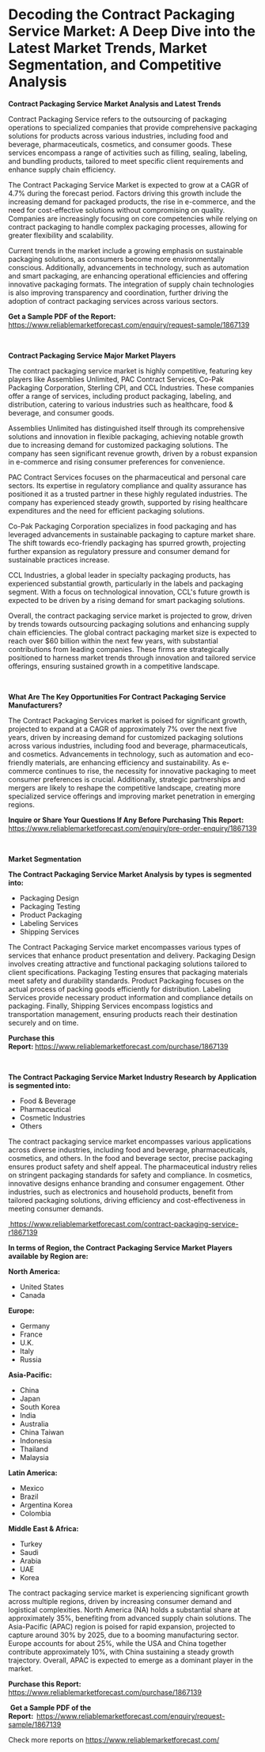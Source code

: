 <p><h1>Decoding the Contract Packaging Service Market: A Deep Dive into the Latest Market Trends, Market Segmentation, and Competitive Analysis</h1></p><p><strong>Contract Packaging Service Market Analysis and Latest Trends</strong></p>
<p><p>Contract Packaging Service refers to the outsourcing of packaging operations to specialized companies that provide comprehensive packaging solutions for products across various industries, including food and beverage, pharmaceuticals, cosmetics, and consumer goods. These services encompass a range of activities such as filling, sealing, labeling, and bundling products, tailored to meet specific client requirements and enhance supply chain efficiency.</p><p>The Contract Packaging Service Market is expected to grow at a CAGR of 4.7% during the forecast period. Factors driving this growth include the increasing demand for packaged products, the rise in e-commerce, and the need for cost-effective solutions without compromising on quality. Companies are increasingly focusing on core competencies while relying on contract packaging to handle complex packaging processes, allowing for greater flexibility and scalability.</p><p>Current trends in the market include a growing emphasis on sustainable packaging solutions, as consumers become more environmentally conscious. Additionally, advancements in technology, such as automation and smart packaging, are enhancing operational efficiencies and offering innovative packaging formats. The integration of supply chain technologies is also improving transparency and coordination, further driving the adoption of contract packaging services across various sectors.</p></p>
<p><strong>Get a Sample PDF of the Report:&nbsp;</strong> <a href="https://www.reliablemarketforecast.com/enquiry/request-sample/1867139?utm_campaign=3123&utm_medium=2&utm_source=Github&utm_content=ia&utm_term=11032025&utm_id=contract-packaging-service">https://www.reliablemarketforecast.com/enquiry/request-sample/1867139</a></p>
<p>&nbsp;</p>
<p><strong>Contract Packaging Service Major Market Players</strong></p>
<p><p>The contract packaging service market is highly competitive, featuring key players like Assemblies Unlimited, PAC Contract Services, Co-Pak Packaging Corporation, Sterling CPI, and CCL Industries. These companies offer a range of services, including product packaging, labeling, and distribution, catering to various industries such as healthcare, food & beverage, and consumer goods.</p><p>Assemblies Unlimited has distinguished itself through its comprehensive solutions and innovation in flexible packaging, achieving notable growth due to increasing demand for customized packaging solutions. The company has seen significant revenue growth, driven by a robust expansion in e-commerce and rising consumer preferences for convenience.</p><p>PAC Contract Services focuses on the pharmaceutical and personal care sectors. Its expertise in regulatory compliance and quality assurance has positioned it as a trusted partner in these highly regulated industries. The company has experienced steady growth, supported by rising healthcare expenditures and the need for efficient packaging solutions.</p><p>Co-Pak Packaging Corporation specializes in food packaging and has leveraged advancements in sustainable packaging to capture market share. The shift towards eco-friendly packaging has spurred growth, projecting further expansion as regulatory pressure and consumer demand for sustainable practices increase.</p><p>CCL Industries, a global leader in specialty packaging products, has experienced substantial growth, particularly in the labels and packaging segment. With a focus on technological innovation, CCL's future growth is expected to be driven by a rising demand for smart packaging solutions.</p><p>Overall, the contract packaging service market is projected to grow, driven by trends towards outsourcing packaging solutions and enhancing supply chain efficiencies. The global contract packaging market size is expected to reach over $60 billion within the next few years, with substantial contributions from leading companies. These firms are strategically positioned to harness market trends through innovation and tailored service offerings, ensuring sustained growth in a competitive landscape. </p></p>
<p>&nbsp;</p>
<p><strong>What Are The Key Opportunities For Contract Packaging Service Manufacturers?</strong></p>
<p><p>The Contract Packaging Services market is poised for significant growth, projected to expand at a CAGR of approximately 7% over the next five years, driven by increasing demand for customized packaging solutions across various industries, including food and beverage, pharmaceuticals, and cosmetics. Advancements in technology, such as automation and eco-friendly materials, are enhancing efficiency and sustainability. As e-commerce continues to rise, the necessity for innovative packaging to meet consumer preferences is crucial. Additionally, strategic partnerships and mergers are likely to reshape the competitive landscape, creating more specialized service offerings and improving market penetration in emerging regions.</p></p>
<p><strong>Inquire or Share Your Questions If Any Before Purchasing This Report:</strong> <a href="https://www.reliablemarketforecast.com/enquiry/pre-order-enquiry/1867139?utm_campaign=3123&utm_medium=2&utm_source=Github&utm_content=ia&utm_term=11032025&utm_id=contract-packaging-service">https://www.reliablemarketforecast.com/enquiry/pre-order-enquiry/1867139</a></p>
<p>&nbsp;</p>
<p><strong>Market Segmentation</strong></p>
<p><strong>The Contract Packaging Service Market Analysis by types is segmented into:</strong></p>
<p><ul><li>Packaging Design</li><li>Packaging Testing</li><li>Product Packaging</li><li>Labeling Services</li><li>Shipping Services</li></ul></p>
<p><p>The Contract Packaging Service market encompasses various types of services that enhance product presentation and delivery. Packaging Design involves creating attractive and functional packaging solutions tailored to client specifications. Packaging Testing ensures that packaging materials meet safety and durability standards. Product Packaging focuses on the actual process of packing goods efficiently for distribution. Labeling Services provide necessary product information and compliance details on packaging. Finally, Shipping Services encompass logistics and transportation management, ensuring products reach their destination securely and on time.</p></p>
<p><strong>Purchase this Report:&nbsp;</strong><a href="https://www.reliablemarketforecast.com/purchase/1867139?utm_campaign=3123&utm_medium=2&utm_source=Github&utm_content=ia&utm_term=11032025&utm_id=contract-packaging-service">https://www.reliablemarketforecast.com/purchase/1867139</a></p>
<p>&nbsp;</p>
<p><strong>The Contract Packaging Service Market Industry Research by Application is segmented into:</strong></p>
<p><ul><li>Food & Beverage</li><li>Pharmaceutical</li><li>Cosmetic Industries</li><li>Others</li></ul></p>
<p><p>The contract packaging service market encompasses various applications across diverse industries, including food and beverage, pharmaceuticals, cosmetics, and others. In the food and beverage sector, precise packaging ensures product safety and shelf appeal. The pharmaceutical industry relies on stringent packaging standards for safety and compliance. In cosmetics, innovative designs enhance branding and consumer engagement. Other industries, such as electronics and household products, benefit from tailored packaging solutions, driving efficiency and cost-effectiveness in meeting consumer demands.</p></p>
<p><a href="https://www.reliablemarketforecast.com/contract-packaging-service-r1867139?utm_campaign=3123&utm_medium=2&utm_source=Github&utm_content=ia&utm_term=11032025&utm_id=contract-packaging-service">&nbsp;https://www.reliablemarketforecast.com/contract-packaging-service-r1867139</a></p>
<p><strong>In terms of Region, the Contract Packaging Service Market Players available by Region are:</strong></p>
<p>
    <p> <strong> North America: </strong>
        <ul>
            <li>United States</li>
            <li>Canada</li>
        </ul>
        </p> 
    <p> <strong> Europe: </strong>
        <ul>
            <li>Germany</li>
            <li>France</li>
            <li>U.K.</li>
            <li>Italy</li>
            <li>Russia</li>
        </ul>
        </p> 
    <p> <strong> Asia-Pacific: </strong>
        <ul>
            <li>China</li>
            <li>Japan</li>
            <li>South Korea</li>
            <li>India</li>
            <li>Australia</li>
            <li>China Taiwan</li>
            <li>Indonesia</li>
            <li>Thailand</li>
            <li>Malaysia</li>
        </ul>
        </p> 
    <p> <strong> Latin America: </strong>
        <ul>
            <li>Mexico</li>
            <li>Brazil</li>
            <li>Argentina Korea</li>
            <li>Colombia</li>
        </ul>
        </p> 
    <p> <strong> Middle East & Africa: </strong>
        <ul>
            <li>Turkey</li>
            <li>Saudi</li>
            <li>Arabia</li>
            <li>UAE</li>
            <li>Korea</li>
        </ul>
    </p>
    </p>
<p><p>The contract packaging service market is experiencing significant growth across multiple regions, driven by increasing consumer demand and logistical complexities. North America (NA) holds a substantial share at approximately 35%, benefiting from advanced supply chain solutions. The Asia-Pacific (APAC) region is poised for rapid expansion, projected to capture around 30% by 2025, due to a booming manufacturing sector. Europe accounts for about 25%, while the USA and China together contribute approximately 10%, with China sustaining a steady growth trajectory. Overall, APAC is expected to emerge as a dominant player in the market.</p></p>
<p><strong>Purchase this Report: </strong><a href="https://www.reliablemarketforecast.com/purchase/1867139?utm_campaign=3123&utm_medium=2&utm_source=Github&utm_content=ia&utm_term=11032025&utm_id=contract-packaging-service">https://www.reliablemarketforecast.com/purchase/1867139</a></p>
<p>&nbsp;<strong>Get a Sample PDF of the Report:&nbsp;&nbsp;</strong><a href="https://www.reliablemarketforecast.com/enquiry/request-sample/1867139?utm_campaign=3123&utm_medium=2&utm_source=Github&utm_content=ia&utm_term=11032025&utm_id=contract-packaging-service">https://www.reliablemarketforecast.com/enquiry/request-sample/1867139</a></p>
<p><strong></strong></p>
<p>Check more reports on <a href="https://www.reliablemarketforecast.com/?utm_campaign=3123&utm_medium=2&utm_source=Github&utm_content=ia&utm_term=11032025&utm_id=contract-packaging-service">https://www.reliablemarketforecast.com/</a></p>